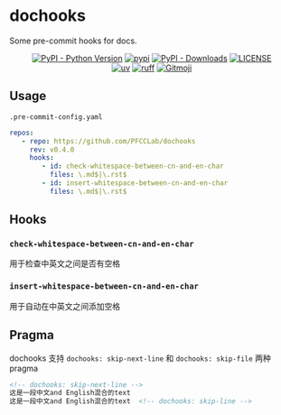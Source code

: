 # dochooks

Some pre-commit hooks for docs.

<p align="center">
   <a href="https://python.org/" target="_blank"><img alt="PyPI - Python Version" src="https://img.shields.io/pypi/pyversions/dochooks?logo=python&style=flat-square"></a>
   <a href="https://pypi.org/project/dochooks/" target="_blank"><img src="https://img.shields.io/pypi/v/dochooks?style=flat-square" alt="pypi"></a>
   <a href="https://pypi.org/project/dochooks/" target="_blank"><img alt="PyPI - Downloads" src="https://img.shields.io/pypi/dm/dochooks?style=flat-square"></a>
   <a href="LICENSE"><img alt="LICENSE" src="https://img.shields.io/github/license/PFCCLab/dochooks?style=flat-square"></a>
   <br/>
   <a href="https://github.com/astral-sh/uv"><img alt="uv" src="https://img.shields.io/endpoint?url=https://raw.githubusercontent.com/astral-sh/uv/main/assets/badge/v0.json&style=flat-square"></a>
   <a href="https://github.com/astral-sh/ruff"><img alt="ruff" src="https://img.shields.io/endpoint?url=https://raw.githubusercontent.com/astral-sh/ruff/main/assets/badge/v2.json&style=flat-square"></a>
   <a href="https://gitmoji.dev"><img alt="Gitmoji" src="https://img.shields.io/badge/gitmoji-%20😜%20😍-FFDD67?style=flat-square"></a>
</p>

## Usage

`.pre-commit-config.yaml`

```yaml
repos:
   - repo: https://github.com/PFCCLab/dochooks
     rev: v0.4.0
     hooks:
        - id: check-whitespace-between-cn-and-en-char
          files: \.md$|\.rst$
        - id: insert-whitespace-between-cn-and-en-char
          files: \.md$|\.rst$
```

## Hooks

### `check-whitespace-between-cn-and-en-char`

用于检查中英文之间是否有空格

### `insert-whitespace-between-cn-and-en-char`

用于自动在中英文之间添加空格

## Pragma

dochooks 支持 `dochooks: skip-next-line` 和 `dochooks: skip-file` 两种 pragma

<!-- prettier-ignore -->
```markdown
<!-- dochooks: skip-next-line -->
这是一段中文and English混合的text
这是一段中文and English混合的text  <!-- dochooks: skip-line -->
```
